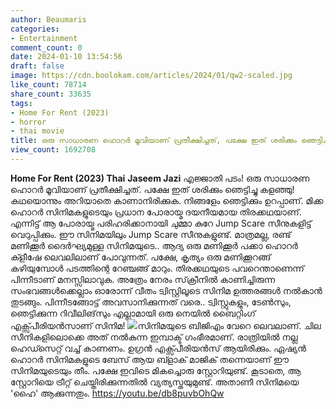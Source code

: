```yaml
---
author: Beaumaris
categories:
- Entertainment
comment_count: 0
date: 2024-01-10 13:54:56
draft: false
image: https://cdn.boolokam.com/articles/2024/01/qw2-scaled.jpg
like_count: 78714
share_count: 33635
tags:
- Home For Rent (2023)
- horror
- thai movie
title: ഒരു സാധാരണ ഹൊറർ മൂവിയാണ് പ്രതീക്ഷിച്ചത്, പക്ഷേ ഇത്‌ ശരിക്കും ഞെട്ടിച്ചു കളഞ്ഞു
view_count: 1692708
---
```


**Home For Rent (2023) Thai** **Jaseem Jazi** എജ്ജാതി പടം! ഒരു സാധാരണ ഹൊറർ മൂവിയാണ് പ്രതീക്ഷിച്ചത്. പക്ഷേ ഇത്‌ ശരിക്കും ഞെട്ടിച്ചു കളഞ്ഞു! കഥയൊന്നും അറിയാതെ കാണാനിരിക്കുക. നിങ്ങളേം ഞെട്ടിക്കും ഉറപ്പാണ്. മിക്ക ഹൊറർ സിനിമകളുടെയും പ്രധാന പോരായ്മ ദയനീയമായ തിരക്കഥയാണ്. എന്നിട്ട് ആ പോരായ്മ പരിഹരിക്കാനായി ചുമ്മാ കുറേ Jump Scare സീനുകളിട്ട് വെറുപ്പിക്കും. ഈ സിനിമയിലും Jump Scare സീനുകളുണ്ട്. മാത്രമല്ല, രണ്ട് മണിക്കൂർ ദൈർഘ്യമുള്ള സിനിമയുടെ.. ആദ്യ ഒരു മണിക്കൂർ പക്കാ ഹൊറർ ക്ളീഷേ ലെവലിലാണ് പോവുന്നത്. പക്ഷേ, കൃത്യം ഒരു മണിക്കൂറങ്ങ് കഴിയുമ്പോൾ പടത്തിന്റെ റേഞ്ചങ്ങ് മാറും. തിരക്കഥയുടെ പവറെന്താണെന്ന് പിന്നീടാണ് മനസ്സിലാവുക. അത്രേം നേരം സ്‌ക്രീനിൽ കാണിച്ചിരുന്ന സംഭവങ്ങൾക്കെല്ലാം ഓരോന്ന് വീതം ട്വിസ്റ്റിലൂടെ സിനിമ ഉത്തരങ്ങൾ നൽകാൻ തുടങ്ങും. പിന്നീടങ്ങോട്ട് അവസാനിക്കുന്നത് വരെ.. ട്വിസ്റ്റുകളും, ടേൺസും, ഞെട്ടിക്കുന്ന റിവീലിങ്‌സും എല്ലാമായി ഒരു നെയിൽ ബൈറ്റിംഗ് എക്സ്പീരിയൻസാണ് സിനിമ! ![](https://cdn.boolokam.com/articles/2024/01/qw2-scaled.jpg)സിനിമയുടെ ബിജിഎം വേറെ ലെവലാണ്. ചില സീനികളിലൊക്കെ അത് നൽകുന്ന ഇമ്പാക്ട് ഗംഭീരമാണ്. രാത്രിയിൽ നല്ല ഹെഡ്സെറ്റ് വച്ച് കാണണം. ഉഗ്രൻ എക്സ്പീരിയൻസ് ആയിരിക്കും. ഏഷ്യൻ ഹൊറർ സിനിമകളുടെ ബേസ് ആയ ബ്ളാക് മാജിക് തന്നെയാണ് ഈ സിനിമയുടെയും തീം. പക്ഷേ ഇവിടെ മികച്ചൊരു സ്റ്റോറിയുണ്ട്. കൂടാതെ, ആ സ്റ്റോറിയെ ട്രീറ്റ് ചെയ്തിരിക്കുന്നതിൽ വ്യത്യസ്തയുമുണ്ട്. അതാണീ സിനിമയെ 'ഹൈ' ആക്കുന്നതും. https://youtu.be/db8puvbOhQw